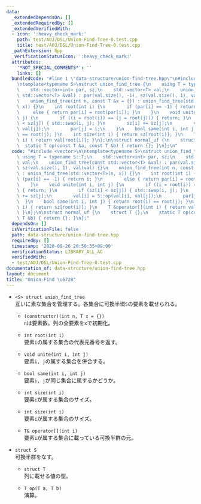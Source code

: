 ```yaml
---
data:
  _extendedDependsOn: []
  _extendedRequiredBy: []
  _extendedVerifiedWith:
  - icon: ':heavy_check_mark:'
    path: test/AOJ/DSL/Union-Find-Tree-0.test.cpp
    title: test/AOJ/DSL/Union-Find-Tree-0.test.cpp
  _pathExtension: hpp
  _verificationStatusIcon: ':heavy_check_mark:'
  attributes:
    '*NOT_SPECIAL_COMMENTS*': ''
    links: []
  bundledCode: "#line 1 \"data-structure/union-find-tree.hpp\"\n#include <vector>\n\
    \ntemplate<typename S>\nstruct union_find_tree {\n    using T = typename S::T;\n\
    \    std::vector<int> par, sz;\n    std::vector<T> val;\n    union_find_tree(const\
    \ std::vector<T> &val) : par(val.size(), -1), sz(val.size(), 1), val(val) {}\n\
    \    union_find_tree(int n, const T &x = {}) : union_find_tree(std::vector<T>(n,\
    \ x)) {}\n    int root(int i) {\n        if (par[i] == -1) { return i; }\n   \
    \     else { return par[i] = root(par[i]); }\n    }\n    void unite(int i, int\
    \ j) {\n        if ((i = root(i)) == (j = root(j))) { return; }\n        if (sz[i]\
    \ < sz[j]) { std::swap(i, j); }\n        sz[i] += sz[j];\n        val[i] = S::op(val[i],\
    \ val[j]);\n        par[j] = i;\n    }\n    bool same(int i, int j) { return root(i)\
    \ == root(j); }\n    int size(int i) { return sz[root(i)]; }\n    T &operator[](int\
    \ i) { return val[root(i)]; }\n};\n\nstruct normal_uf {\n    struct T {};\n  \
    \  static T op(const T &a, const T &b) { return {}; }\n};\n"
  code: "#include <vector>\n\ntemplate<typename S>\nstruct union_find_tree {\n   \
    \ using T = typename S::T;\n    std::vector<int> par, sz;\n    std::vector<T>\
    \ val;\n    union_find_tree(const std::vector<T> &val) : par(val.size(), -1),\
    \ sz(val.size(), 1), val(val) {}\n    union_find_tree(int n, const T &x = {})\
    \ : union_find_tree(std::vector<T>(n, x)) {}\n    int root(int i) {\n        if\
    \ (par[i] == -1) { return i; }\n        else { return par[i] = root(par[i]); }\n\
    \    }\n    void unite(int i, int j) {\n        if ((i = root(i)) == (j = root(j)))\
    \ { return; }\n        if (sz[i] < sz[j]) { std::swap(i, j); }\n        sz[i]\
    \ += sz[j];\n        val[i] = S::op(val[i], val[j]);\n        par[j] = i;\n  \
    \  }\n    bool same(int i, int j) { return root(i) == root(j); }\n    int size(int\
    \ i) { return sz[root(i)]; }\n    T &operator[](int i) { return val[root(i)];\
    \ }\n};\n\nstruct normal_uf {\n    struct T {};\n    static T op(const T &a, const\
    \ T &b) { return {}; }\n};"
  dependsOn: []
  isVerificationFile: false
  path: data-structure/union-find-tree.hpp
  requiredBy: []
  timestamp: '2020-09-26 20:50:35+09:00'
  verificationStatus: LIBRARY_ALL_AC
  verifiedWith:
  - test/AOJ/DSL/Union-Find-Tree-0.test.cpp
documentation_of: data-structure/union-find-tree.hpp
layout: document
title: "Union-Find \u6728"
---
```


- `<S> struct union_find_tree`  
互いに素な集合を管理する。各集合に可換半環`S`の要素を載せられる。

  - `(constructor)(int n, T x = {})`  
  `n`は要素数。列の全要素を`x`で初期化。

  - `int root(int i)`  
  要素`i`の属する集合の代表元番号を返す。

  - `void unite(int i, int j)`  
  要素`i, j`の属する集合を併合する。
  
  - `bool same(int i, int j)`  
  要素`i, j`が同じ集合に属するかどうか。
  
  - `int size(int i)`  
  要素`i`が属する集合のサイズ。
  
  - `int size(int i)`  
  要素`i`が属する集合のサイズ。
  
  - `T& operator[](int i)`  
  要素`i`が属する集合に載っている可換半群の元。

- `struct S`  
可換半群をなす。
  - `struct T`  
  列に載せる値の型。

  - `T op(T a, T b)`  
  演算。